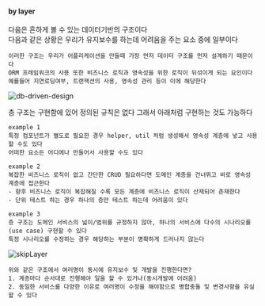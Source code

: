 #### by layer
다음은 흔하게 볼 수 있는 데이터기반의 구조이다  
다음과 같은 상황은 우리가 유지보수를 하는데 어려움을 주는 요소 중에 일부이다  
```text
이러한 구조는 우리가 어플리케이션을 만들때 가장 먼저 데이터 구조를 먼저 설계하기 때문이다  
ORM 프레임워크의 사용 또한 비즈니스 로직과 영속성을 위한 로직이 뒤섞이게 되는 요인이다
예를들어 지연로딩여부, 트랜잭션의 사용, 영속성 관리 등이 이에 해당한다   
```
![db-driven-design](https://lh3.googleusercontent.com/fife/ALs6j_G7Umt5CgpuwTKArNNWqEGgORssCP1ColMFDCnWG4EWh9yg_KkER-NZMzkCqNupNNBXR_3GLhUs_wbUlkqWeFE5gUcq-RPo5xIi5AuX_nr3EE0Tu5sQsooKdi8dLXHDwUuW4lu5Ifj5SGmsh3S2Wg4XaiMY8vN7vaF_Pw3ZdK4HfgmhBLh35SoCk7h6N4JE1KVSviBd3rmN2jwRYxVdembH-nmS69W4Gn1pZsoD1v8rvTTH1ie_yRAwp4iOKicoBlcDfgbOR0OFpekT6AAwAMm75iB5wkvQDbYfl5cxGEWatXS7eJI8etqlNDTnyu1HTTqAv7nDTXY9xYgeZiNrpr6kpkynzniNUtpBeuT_UHFNuF_bKTqL_vNyQmZj8BNpUXl4b-4A6J353QpT1A5id3455yG-cM7YU_2A5ND0snk9nFHkU2LBA1VoTIVKWAHDjGLVWMfxqwvfhhl980DVd3qY6JcmcFM1-49tIsq-DI2RdC_GbATSjmBwyqhSzuD2ShLz7dMcNgJ_8Yjp69dEnwcorNRWoUnn2W60-m90neWULPkNZcgHXKpwZigFw39JY7UpE2xxFkWHUoOU6VrG99W8UJ6Fv8TRT__cUbRhIdmiFZxjBJXfxPw3Jhle85TObOBuK6y2fUmiPVcuxEBx2ssMa92g0p_Ho1IzGiD8x9WKqx9_ZLdNS6QHuLPpp4D5xvJSthjm8c7UyWptiI3vhx7vHZCpduoTxmvXm0dNru7N8mjlM0TUI1IF-o8anJDlJM3zRQYPaaGkLemh2T4xlR4ODdFtm36vfWCApRZEqwUmFKECGOgJXtjK3vpUEMN3hqIXz_iRW7Gkt7V22flZ4ieQrGKJzGa9L2t0YMhtse7gaxfvzqXVLegR0a0jedspmOhX-7UCY8RgTDUZRknLe62zHrxj56YC_7euxqE6XkamCxA5ncgTXyQNSQLC3d6whPiVeL0ZkaPVhPu7J-dgpP040F8bV4QxVeHUSjQHr88dWzU-RX_5jXyBsqGRS1uUPA2CYVbWClQ2KwtO0ZQELJaG3sTEBRXMrFbOEKmKKEHXoTReaNjyAMb35j94fVgC6hJmuXOcK6dOohyykVQeJlHLqwIa2TWmA30wMqCUryRjGtxCVgfw7F1FqtjkUqEKoPUjU8nn7wzKmhovAYfDloPa2woUKl5iRvWiFeAXkO8-MFrn5T5p1kyRKA6YupK4d8wxxanrbYsKgUi80ppSjxLY_y7PiHajJfv94QuVSAuvnDnUvplMTaBY4AUSIrdlnkxOAu3iFdVSshkFciShg30kEgMWhSB4ifdHR7Q_8AG2KeYM2fdovgeeHOFYpxlbcTiL8R2VEwNDHflaO0ZCs0CtTuupLH4sIsE1gdgj0JAFW91ahVvIotiQqqJ5Qk6u2LYh8kbfILg5nLvpg-jrDqAf5ZsOwhrH_0dJjmC4figtmdAsVooifpYaezldSIjF5fkdB55QEFR7Gn6DAJCZr1k_XCHB4O9qoDmmfHUkznKyjH4WQ6kl6qy60Z27Atoyiy5OxCok-XNy8QpE0-8n2s0bZiiPtBETCt2jScRpceF2F0LZtZYR4Bz_BDXGQN4fjkGAgVUVlAJhiPC5xw=w1858-h993)  
 
층 구조는 구현함에 있어 정의된 규칙은 없다 그래서 아래처럼 구현하는 것도 가능하다
```text
example 1   
특정 컴포넌트가 별도로 필요한 경우 helper, util 처럼 생성해서 영속성 계층에 넣고 사용할 수도 있다
어떠한 요소든 어디에나 만들어서 사용할 수도 있다
```
```text
example 2  
복잡한 비즈니스 로직이 없고 간단한 CRUD 필요하다면 도메인 계층을 건너뛰고 바로 영속성 계층에 접근한다  
- 향후 비즈니스 로직이 복잡해질 수록 모든 계층에 비즈니스 로직이 산재되어 존재한다
- 단위 테스트 하는 경우 하나의 층만 테스트 하는데 어려움이 있다
```
```text
example 3
층 구조는 도메인 서비스의 넓이/범위를 규정하지 않아, 하나의 서비스에 다수의 시나리오를(use case) 구현할 수 있다  
특정 시나리오를 수정하는 경우 해당하는 부분이 명확하게 드러나지 않는다
```  
![skipLayer](https://lh3.googleusercontent.com/fife/ALs6j_H-1XvEQXhyCrbwVPKu1SuKbOiJUCoaEUgVJcVYoi9wdVn549oLhmEmoybhQPStOVF7L2D0OeVwT6FeIkKjLSHL1Ix2dbpZl48rabLj51bYOgOtxq2i3UiAKCpdYBXK4PsAwAggWbEN5LjmLfXfdPccUHa11GmdTK-ouWM8Jvp21CGgKGWeqK6-yoEdWG_gO5_gmIOA2jD6pJ91-ZE0J546SUVFckLbirqss-tVB9afKnFWwv-Zpqhi9OIJgca80xxa4MdjcIvAJzhOGlkbKFtmck9eicpTJBpY-3Ku8to346JHgwzQGvVkC3kGncIwaFcyivvzUSTWY7elKRm3IyNN2bm4krrEYA5OG86tHWrpZOKa-VAApQhoGn2I0Djc_pkQ0iJY87J_5k9uTDUtPya_PUjmuezTJlOFMtk-wqlXtYNHdkWqRQbQdEzOi610FKf7E5qkMPBq0JkybnrhYznLJ_Hi83Uy8Be1u3tQFcAWHFsEBQaMBf8nO-LCdLal3pVC5cSxu3d5Bhi5Rxosh6XArT7dftiN8ciRRkBlqIoHGJOQciqatA_iK-6v6r55J70pDNemXSBpUPmWF8V1dMtQCYRjOsCBPQw0fCtwasBGxvhzd4ikOxMKJF8hNeCbSOoHCU4mups01fDLou5mq-qdHOwsgi2Xpu3TEBCQHaJ5rKkoTbECz5ZRVHAooQN4ZIEyFhMO5LnusoxN-9t95tZy4nApOmxFttafJbMzEQg2P_gqIjZgAO4G-1sbvvrqAbGt0nLukR1m5hzOGFMqLnJZyXKPb1Qu63dYwr10K88u60t5rNojtYJkXM7wHaqv3GvGsUbNCbF-pUKAWEpwh4zWBEcejY4OYT8-8Km76ZUvAVAlttaqpzHQ9PsczbSJi0vjLsPDdoS2wv-JbjjEbaSTP-8NKowRgvccV8I23meoO-3BPWs9KG7tr1AW4PZkXS62c-bxneeatrb2maNnyy9pAwp73rBZD_yrP1boO0IyvV8dCRKWq_vhyLtrJNILMKDtVqnAyIElSTPzR565zJEJwa_tJEWEZZ2POTS27YZL0qiNBIAjk7MPTW1j1FjhkGhJYg8KFp6HqsSRfK1x-CkiZRzlX_4M5G0t_KqXHo54jPEITkvYKi2saMUnW-ejMTMZpYIFtVX0OEvoJ9ddnl8xgxkpPja8mIzIesnmsh-b017-0zfLbXtA8Z6gky_oT30X9GpBbXaO1pOCW6EH1QghfhQ2ZULp0tNgW3ltu4gOgGmRHbqiMbAIzeKkYf4W5084ttmZXqimv4UXCVU9sUAlxhW4HxEjfZ4PCGj4CMGkwRQG0FkLzkURJOH-Xvyokgl4Xrxxm8kV9BsaBmJ5hYyWgoXXR4tOl3ERByi9G54rd1PT2qnnCyh2Ij1uxHQ4PbJ3Ogb_lyWcQCYv8ftgZKWfxTuuPs6Ud1qWiDByJQXQUYfG7dcKXw4nWyMfHYsYJBnph5j_4t8FhPAbQ3xA8crMyMMhzjVKJtHI3ULVAlzjWerxyIGabUfP3rhfzIcUhAof8VzNWTKeiRl36_bYU6HrYZvQLB1-FLUAZexhopv2jLaAb1Tc7O75hRVuuUWOKEFSEd3w-RCwB6x-Ug=w1858-h1113)  

```text
위와 같은 구조에서 여러명이 동시에 유지보수 및 개발을 진행한다면?  
1. 계층마다 순서대로 진행해야 일을 할 수 있거나(동시개발에 어려움)  
2. 동일한 서비스를 다양한 이유로 여러명이 수정을 해야함으로 병합충돌 및 변경사항을 유실할 수 있다  
```
